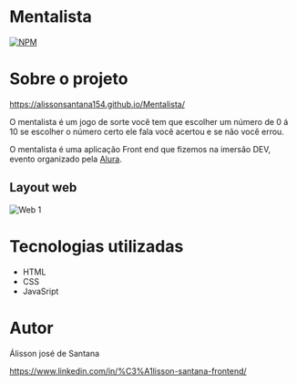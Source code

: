 # Mentalista

[![NPM](https://img.shields.io/npm/l/react)](https://github.com/alissonsantana154/Mentalista/blob/master/LICENSE) 

# Sobre o projeto

https://alissonsantana154.github.io/Mentalista/

O mentalista é um jogo de sorte você tem que escolher um número de 0 á 10 se escolher o número certo ele fala você acertou e se não você errou. 


O mentalista é uma aplicação Front end que fizemos na imersão DEV, evento organizado pela [Alura](https://www.alura.com.br/ "Site alura ").


## Layout web

![Web 1](https://media2.giphy.com/media/RYRpxUpMXeyzyEUJqR/200.gif?cid=790b76110bf06c70f4d0911bef6ad025f5f4514692715eb8&rid=200.gif&ct=g)


# Tecnologias utilizadas


- HTML 
- CSS
- JavaSript

# Autor
Álisson josé de Santana

https://www.linkedin.com/in/%C3%A1lisson-santana-frontend/

